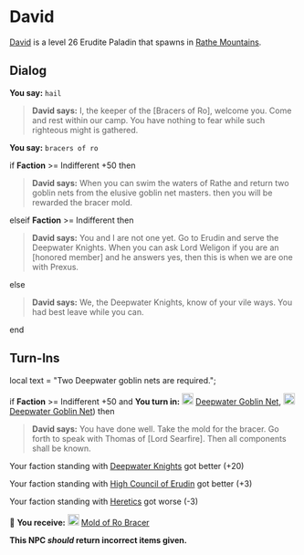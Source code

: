 # David



[David](/npc/50232) is a level 26 Erudite Paladin that spawns in [Rathe Mountains](/zone/50).



## Dialog

**You say:** `hail`



>**David says:** I, the keeper of the [Bracers of Ro],  welcome you.  Come and rest within our camp.  You have nothing to fear while such righteous might is gathered.

**You say:** `bracers of ro`



if **Faction** >= Indifferent +50 then



>**David says:** When you can swim the waters of Rathe and return two goblin nets from the elusive goblin net masters. then you will be rewarded the bracer mold.


elseif **Faction** >= Indifferent then



>**David says:** You and I are not one yet.   Go to Erudin and serve the Deepwater Knights.  When you can ask Lord Weligon if you are an [honored member] and he answers yes, then this is when we are one with Prexus.




else



>**David says:** We, the Deepwater Knights, know of your vile ways. You had best leave while you can.

end




## Turn-Ins



local text = "Two Deepwater goblin nets are required.";



if **Faction** >= Indifferent +50 and  **You turn in:** <img style="background:url(/static/icons/blank_slot.gif);width:20px;height:20px;" src="/static/icons/item_677.png" alt="" /> <a
                                href="/item/12311" data-url="12311" class="tooltip-link link">Deepwater Goblin Net</a>, <img style="background:url(/static/icons/blank_slot.gif);width:20px;height:20px;" src="/static/icons/item_677.png" alt="" /> <a
                                href="/item/12311" data-url="12311" class="tooltip-link link">Deepwater Goblin Net</a>) then


>**David says:** You have done well. Take the mold for the bracer.  Go forth to speak with Thomas of [Lord Searfire].  Then all components shall be known.


Your faction standing with [Deepwater Knights](/faction/242) got better (<span class='text-success'>+20</span>)


Your faction standing with [High Council of Erudin](/faction/266) got better (<span class='text-success'>+3</span>)



Your faction standing with [Heretics](/faction/265) got worse (<span class='text-danger'>-3</span>)


 &#127873; **You receive:**  <img style="background:url(/static/icons/blank_slot.gif);width:20px;height:20px;" src="/static/icons/item_1151.png" alt="" /> <a
                                href="/item/12301" data-url="12301" class="tooltip-link link">Mold of Ro Bracer</a> 

 

**This NPC *should* return incorrect items given.**
